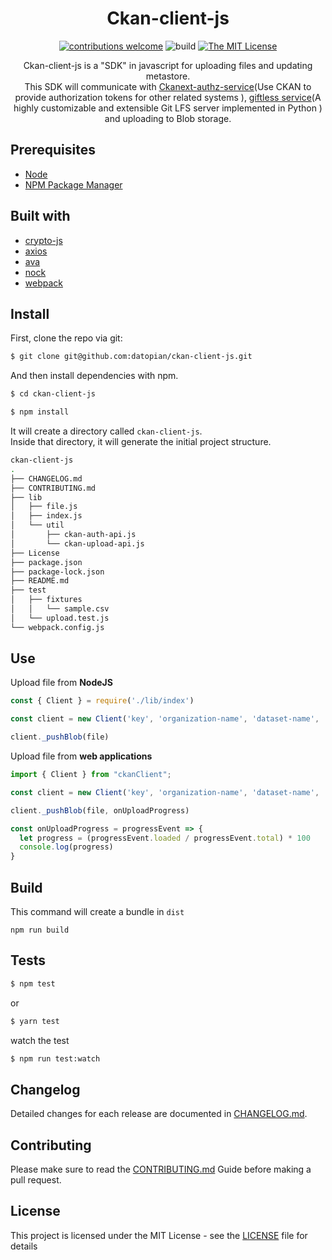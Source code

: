 <div align="center">

# Ckan-client-js

[![contributions welcome](https://img.shields.io/badge/contributions-welcome-brightgreen.svg?style=flat)](https://github.com/datopian/ckan-client-js/issues)
![build](https://github.com/datopian/ckan-client-js/workflows/ckan-client-js%20actions/badge.svg)
[![The MIT License](https://img.shields.io/badge/license-MIT-blue.svg?style=flat-square)](http://opensource.org/licenses/MIT)


Ckan-client-js is a "SDK" in javascript for uploading files and updating metastore.<br> This SDK will communicate with [Ckanext-authz-service](https://github.com/datopian/ckanext-authz-service)(Use CKAN to provide authorization tokens for other related systems
), [giftless service](https://github.com/datopian/giftless)(A highly customizable and extensible Git LFS server implemented in Python
) and uploading to Blob storage.

</div>

## Prerequisites

- [Node](https://nodejs.org/en/)
- [NPM Package Manager](https://www.npmjs.com/)

## Built with

- [crypto-js](https://cryptojs.gitbook.io/docs/)
- [axios](https://github.com/axios/axios)
- [ava](https://github.com/avajs/ava)
- [nock](https://github.com/nock/nock)
- [webpack](https://webpack.js.org/)

## Install

First, clone the repo via git:

```bash
$ git clone git@github.com:datopian/ckan-client-js.git
```

And then install dependencies with npm.

```bash
$ cd ckan-client-js
```

```bash
$ npm install
```

It will create a directory called `ckan-client-js`.<br>
Inside that directory, it will generate the initial project structure.

```bash
ckan-client-js
.
├── CHANGELOG.md
├── CONTRIBUTING.md
├── lib
│   ├── file.js
│   ├── index.js
│   └── util
│       ├── ckan-auth-api.js
│       └── ckan-upload-api.js
├── License
├── package.json
├── package-lock.json
├── README.md
├── test
│   ├── fixtures
│   │   └── sample.csv
│   └── upload.test.js
└── webpack.config.js
```

## Use

Upload file from **NodeJS**

```js
const { Client } = require('./lib/index')

const client = new Client('key', 'organization-name', 'dataset-name', 'apiUrl')

client._pushBlob(file)
```

Upload file from **web applications**

```js
import { Client } from "ckanClient";

const client = new Client('key', 'organization-name', 'dataset-name', 'api')

client._pushBlob(file, onUploadProgress)

const onUploadProgress = progressEvent => {
  let progress = (progressEvent.loaded / progressEvent.total) * 100
  console.log(progress)
}
```

## Build

This command will create a bundle in `dist`

```
npm run build
```

## Tests

```bash
$ npm test
```

or

```bash
$ yarn test
```

watch the test

```bash
$ npm run test:watch
```

## Changelog

Detailed changes for each release are documented in [CHANGELOG.md](CHANGELOG.md).

## Contributing

Please make sure to read the [CONTRIBUTING.md](CONTRIBUTING.md) Guide before making a pull request.

## License

This project is licensed under the MIT License - see the [LICENSE](License) file for details
